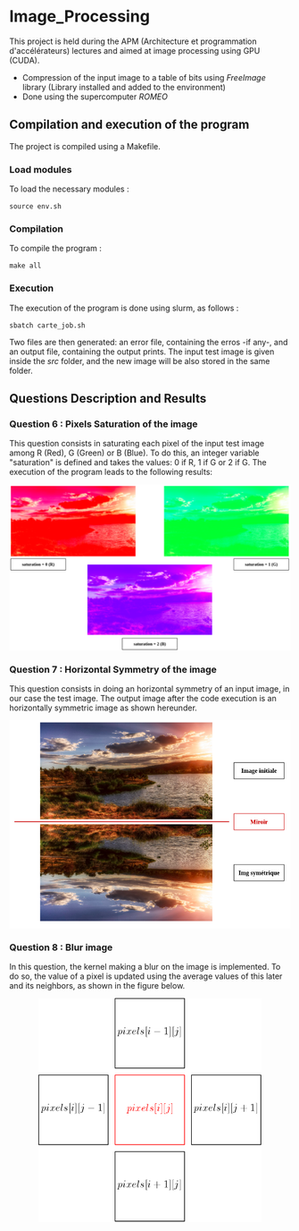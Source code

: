# Image_Processing
This project is held during the APM (Architecture et programmation d'accélérateurs) lectures and aimed at image processing using GPU (CUDA). 

- Compression of the input image to a table of bits using *FreeImage* library (Library installed and added to the environment)
- Done using the supercomputer *ROMEO*


## Compilation and execution of the program

The project is compiled using a Makefile. 

### Load modules

To load the necessary modules :

	source env.sh
	
### Compilation

To compile the program :

	make all
	
### Execution

The execution of the program is done using slurm, as follows :

	sbatch carte_job.sh

Two files are then generated: an error file, containing the erros -if any-, and an output file, containing the output prints. The input test image is given inside the *src* folder, and the new image will be also stored in the same folder.


## Questions Description and Results

### Question 6 : Pixels Saturation of the image

This question consists in saturating each pixel of the input test image among R (Red), G (Green) or B (Blue). To do this, an integer variable "saturation" is defined and takes the values: 0 if R, 1 if G or 2 if G. The execution of the program leads to the following results:

![Results](pics/saturation.png)

### Question 7 : Horizontal Symmetry of the image

This question consists in doing an horizontal symmetry of an input image, in our case the test image. The output image after the code execution is an horizontally symmetric image as shown hereunder.

![Results](pics/symetrie_horizontale.png)

### Question 8 : Blur image

In this question, the kernel making a blur on the image is implemented. To do so, the value of a pixel is updated using the average values of this later and its neighbors, as shown in the figure below.

<style>
img {
  display: block;
  margin: auto;
}
</style>
<img src="pics/pixels_vois.png" alt="Results" width="400"/>



